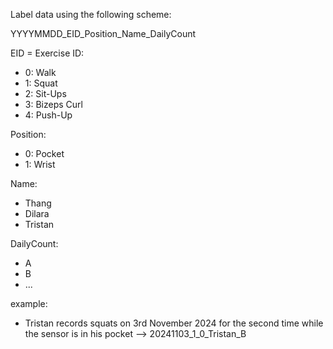 Label data using the following scheme:

YYYYMMDD_EID_Position_Name_DailyCount

EID = Exercise ID:
- 0: Walk
- 1: Squat
- 2: Sit-Ups
- 3: Bizeps Curl
- 4: Push-Up

Position:
- 0: Pocket
- 1: Wrist

Name:
- Thang
- Dilara
- Tristan

DailyCount:
- A
- B
- ...


example:
- Tristan records squats on 3rd November 2024 for the second time while the sensor is in his pocket
--> 20241103_1_0_Tristan_B
